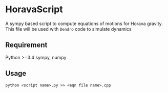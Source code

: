 # HoravaScript
A sympy based script to compute equations of motions for Horava gravity. This file will be used with `Dendro` code to simulate dynamics

## Requirement
Python >=3.4
sympy, numpy

## Usage

```
python <script name>.py >> <eqn file name>.cpp
```
